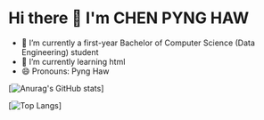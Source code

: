 # Hi there 👋 I'm CHEN PYNG HAW

- 🔭 I’m currently a first-year Bachelor of Computer Science (Data Engineering) student
- 🌱 I’m currently learning html
- 😄 Pronouns: Pyng Haw

[![Anurag's GitHub stats](https://github-readme-stats.vercel.app/api?username=pynghaw&show_icons=true)]

[![Top Langs](https://github-readme-stats.vercel.app/api/top-langs/?username=pynghaw&hide_progress=true)]


<div class="social-icons">
  <a href="[https://www.linkedin.com/in/your-linkedin-profile-url/](https://www.linkedin.com/in/pyng-haw-chen)" target="_blank"><i class="fa fa-linkedin"></i></a>
  <a href="https://twitter.com/your-twitter-handle" target="_blank"><i class="fa fa-twitter"></i></a>
  <a href="https://www.instagram.com/your-instagram-handle/" target="_blank"><i class="fa fa-instagram"></i></a>
  <a href="https://www.facebook.com/your-facebook-profile-url" target="_blank"><i class="fa fa-facebook"></i></a>
</div>

